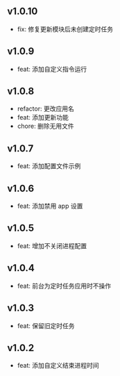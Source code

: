 ## v1.0.10

- fix: 修复更新模块后未创建定时任务

## v1.0.9

- feat: 添加自定义指令运行

## v1.0.8

- refactor: 更改应用名
- feat: 添加更新功能
- chore: 删除无用文件

## v1.0.7

- feat: 添加配置文件示例

## v1.0.6

- feat: 添加禁用 app 设置

## v1.0.5

- feat: 增加不关闭进程配置

## v1.0.4

- feat: 前台为定时任务应用时不操作

## v1.0.3

- feat: 保留旧定时任务

## v1.0.2

- feat: 添加自定义结束进程时间
